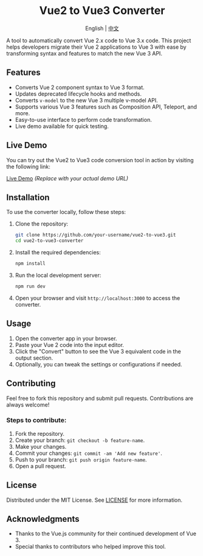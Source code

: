 <div align="center">
  <h1>Vue2 to Vue3 Converter</h1>
  <span>English | <a href="./README.zh-CN.md">中文</a></span>
</div>

A tool to automatically convert Vue 2.x code to Vue 3.x code. This project helps developers migrate their Vue 2 applications to Vue 3 with ease by transforming syntax and features to match the new Vue 3 API.

## Features

- Converts Vue 2 component syntax to Vue 3 format.
- Updates deprecated lifecycle hooks and methods.
- Converts `v-model` to the new Vue 3 multiple v-model API.
- Supports various Vue 3 features such as Composition API, Teleport, and more.
- Easy-to-use interface to perform code transformation.
- Live demo available for quick testing.

## Live Demo

You can try out the Vue2 to Vue3 code conversion tool in action by visiting the following link:

[Live Demo](http://example.com)  *(Replace with your actual demo URL)*

## Installation

To use the converter locally, follow these steps:

1. Clone the repository:
    ```bash
    git clone https://github.com/your-username/vue2-to-vue3.git
    cd vue2-to-vue3-converter
    ```

2. Install the required dependencies:
    ```bash
    npm install
    ```

3. Run the local development server:
    ```bash
    npm run dev
    ```

4. Open your browser and visit `http://localhost:3000` to access the converter.

## Usage

1. Open the converter app in your browser.
2. Paste your Vue 2 code into the input editor.
3. Click the "Convert" button to see the Vue 3 equivalent code in the output section.
4. Optionally, you can tweak the settings or configurations if needed.

## Contributing

Feel free to fork this repository and submit pull requests. Contributions are always welcome!

### Steps to contribute:
1. Fork the repository.
2. Create your branch: `git checkout -b feature-name`.
3. Make your changes.
4. Commit your changes: `git commit -am 'Add new feature'`.
5. Push to your branch: `git push origin feature-name`.
6. Open a pull request.

## License

Distributed under the MIT License. See [LICENSE](LICENSE) for more information.

## Acknowledgments

- Thanks to the Vue.js community for their continued development of Vue 3.
- Special thanks to contributors who helped improve this tool.
